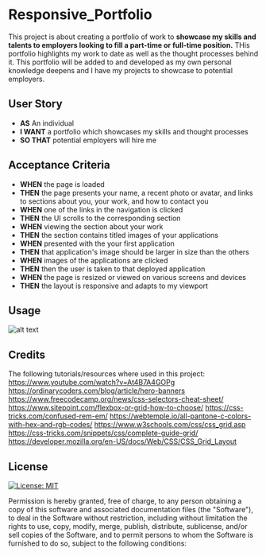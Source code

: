 # Responsive_Portfolio

This project is about creating a portfolio of work to **showcase my skills and talents to employers looking to fill a part-time or full-time position.** THis portfolio highlights my work to date as well as the thought processes behind it. This portfolio will be added to and developed as my own personal knowledge deepens and I have my projects to showcase to potential employers.

## User Story

- **AS** An individual
- **I WANT** a portfolio which showcases my skills and thought processes
- **SO THAT** potential employers will hire me

## Acceptance Criteria

- **WHEN** the page is loaded 
- **THEN** the page presents your name, a recent photo or avatar, and links to sections about you, your work, and how to     contact you
- **WHEN** one of the links in the navigation is clicked 
- **THEN** the UI scrolls to the corresponding section
- **WHEN** viewing the section about your work 
- **THEN** the section contains titled images of your applications
- **WHEN** presented with the your first application 
- **THEN** that application's image should be larger in size than the others
- **WHEN** images of the applications are clicked 
- **THEN** then the user is taken to that deployed application
- **WHEN** the page is resized or viewed on various screens and devices 
- **THEN** the layout is responsive and adapts to my viewport

## Usage

![alt text](./Assets/Screenshot.png)

## Credits
The following tutorials/resources where used in this project:
https://www.youtube.com/watch?v=At4B7A4GOPg
https://ordinarycoders.com/blog/article/hero-banners
https://www.freecodecamp.org/news/css-selectors-cheat-sheet/
https://www.sitepoint.com/flexbox-or-grid-how-to-choose/
https://css-tricks.com/confused-rem-em/
https://webtemple.io/all-pantone-c-colors-with-hex-and-rgb-codes/
https://www.w3schools.com/css/css_grid.asp
https://css-tricks.com/snippets/css/complete-guide-grid/
https://developer.mozilla.org/en-US/docs/Web/CSS/CSS_Grid_Layout


## License
[![License: MIT](https://img.shields.io/badge/License-MIT-yellow.svg)](https://opensource.org/licenses/MIT)

Permission is hereby granted, free of charge, to any person obtaining a copy of this software and associated documentation files (the "Software"), to deal in the Software without restriction, including without limitation the rights to use, copy, modify, merge, publish, distribute, sublicense, and/or sell copies of the Software, and to permit persons to whom the Software is furnished to do so, subject to the following conditions:


